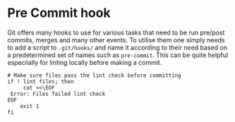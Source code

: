 # Pre Commit hook

Git offers many hooks to use for various tasks that need to be run pre/post
commits, merges and many other events. To utilise them one simply needs to add
a script to `.git/hooks/` and name it according to their need based on a
predetermined set of names such as `pre-commit`. This can be quite helpful
especiially for linting locally before making a commit.

```shell
# Make sure files pass the lint check before committing
if ! lint files; then
     cat <<\EOF
 Error: Files failed lint check
EOF
    exit 1
fi
```
